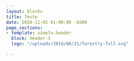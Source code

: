 ```yaml
---
layout: blocks
title: Teste
date: 2020-11-05 01:00:00 -0200
page_sections:
- template: simple-header
  block: header-3
  logo: "/uploads/2018/06/21/forestry-full.svg"

---
```

